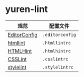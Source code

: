 # yuren-lint

|规范|配置文件|
|---|---|
|[EditorConfig](http://editorconfig.org/)|`.editorconfig`|
|[htmllint](https://github.com/htmllint/htmllint)|`.htmllintrc`|
|[HTMLHint](https://github.com/yaniswang/HTMLHint)|`.htmlhintrc`|
|[CSSLint](https://github.com/CSSLint/csslint)|`.csslintrc`|
|[stylelint](https://stylelint.io/)|`.stylelintrc`|
